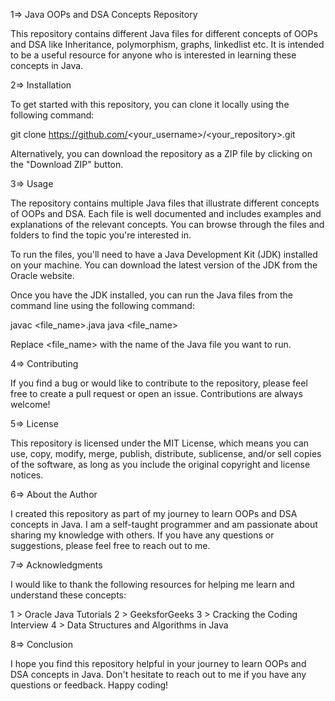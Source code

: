 1=> Java OOPs and DSA Concepts Repository

This repository contains different Java files for different concepts of OOPs and DSA like Inheritance, polymorphism, graphs, linkedlist etc. It is intended to be a useful resource for anyone who is interested in learning these concepts in Java.

2=> Installation

To get started with this repository, you can clone it locally using the following command:

git clone https://github.com/<your_username>/<your_repository>.git


Alternatively, you can download the repository as a ZIP file by clicking on the "Download ZIP" button.

3=> Usage

The repository contains multiple Java files that illustrate different concepts of OOPs and DSA. Each file is well documented and includes examples and explanations of the relevant concepts. You can browse through the files and folders to find the topic you're interested in.

To run the files, you'll need to have a Java Development Kit (JDK) installed on your machine. You can download the latest version of the JDK from the Oracle website.

Once you have the JDK installed, you can run the Java files from the command line using the following command:

javac <file_name>.java
java <file_name>

Replace <file_name> with the name of the Java file you want to run.

4=> Contributing

If you find a bug or would like to contribute to the repository, please feel free to create a pull request or open an issue. Contributions are always welcome!

5=> License

This repository is licensed under the MIT License, which means you can use, copy, modify, merge, publish, distribute, sublicense, and/or sell copies of the software, as long as you include the original copyright and license notices.


6=> About the Author

I created this repository as part of my journey to learn OOPs and DSA concepts in Java. I am a self-taught programmer and am passionate about sharing my knowledge with others. If you have any questions or suggestions, please feel free to reach out to me.

7=> Acknowledgments

I would like to thank the following resources for helping me learn and understand these concepts:

1 > Oracle Java Tutorials
2 > GeeksforGeeks
3 > Cracking the Coding Interview
4 > Data Structures and Algorithms in Java

8=> Conclusion

I hope you find this repository helpful in your journey to learn OOPs and DSA concepts in Java. Don't hesitate to reach out to me if you have any questions or feedback. Happy coding!
